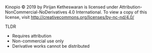Kinopio © 2019 by Pirijan Ketheswaran is licensed under Attribution-NonCommercial-NoDerivatives 4.0 International. To view a copy of this license, visit http://creativecommons.org/licenses/by-nc-nd/4.0/

TLDR

- Requires attribution
- Non-commercial use only
- Derivative works cannot be distributed